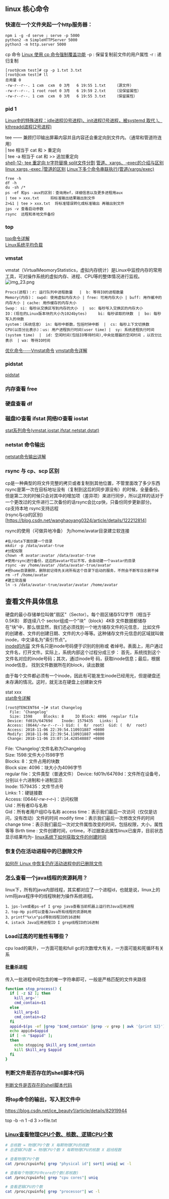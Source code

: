 ## linux 核心命令
### 快速在一个文件夹起一个http服务器：
```shell
npm i -g -d serve ; serve -p 5000  
python2 -m SimpleHTTPServer 5000  
python3 -m http.server 5000
```

cp 命令
[Linux 使用 cp 命令强制覆盖功能](https://blog.csdn.net/xinluke/article/details/52229431)
-p : 保留复制前文件的用户属性    -r : 递归复制
```shell
[root@cxm test]# cp -p 1.txt 3.txt
[root@cxm test]# ll
总用量 0
-rw-r--r--. 1 cxm  cxm  0 3月   6 19:55 1.txt    （源文件）
-rw-r--r--. 1 root root 0 3月   6 19:59 2.txt    （没保留属性）
-rw-r--r--. 1 cxm  cxm  0 3月   6 19:55 3.txt    （保留属性）
```

### pid 1  
[Linux中的特殊进程：idle进程(0号进程)、init进程(1号进程，被systemd 取代 )、kthreadd进程(2号进程)](https://blog.csdn.net/m0_45406092/article/details/130657532)  


tee  —— 兼顾打印输出屏幕内容并且内容还会重定向到文件内。（通常和管道符连用）  
| tee           相当于  cat  和  >      重定向  
| tee  -a     相当于  cat  和  >>   追加重定向  
[shell-12- tee 重定向 tr字符替换 split文件分割](https://blog.csdn.net/lwj457700209/article/details/99646223)
[管道、xargs、-exec的介绍与区别](https://huaweicloud.csdn.net/635643aed3efff3090b5cc76.html)
[linux xargs,-exec,|管道的区别](https://www.jianshu.com/p/788fb4d66410)
[Linux下多个命令串联执行(管道/xargs/exec)](https://blog.csdn.net/langeldep/article/details/127746040)


```shell
free -h
df -h
du -sh /*
ps -ef 和ps -aux的区别：查询用ef，详细信息以及更多进程用aux
| tee > xxx.txt     将标准输出结果输出到文件
2>&1 | tee > xxx.txt  将标准错误转化成标准输出 再输出到文件
jps -v 查看启动参数
rsync  远程和本地文件备份      
```

### top  
[top命令详解](https://blog.csdn.net/xiaoxiao_chen945/article/details/121038280)  
[Linux系统平均负载](https://blog.csdn.net/qq_37989070/article/details/134703456)  

### vmstat  
vmstat（VirtualMeomoryStatistics，虚拟内存统计）是Linux中监控内存的常用工具，可对操作系统的虚拟内存、进程、CPU等的整体情况进行监视。    
![img_23.png](images/img_23.png)
```shell
Procs(进程)：r: 运行队列中进程数量   |  b: 等待IO的进程数量   
Memory(内存)： swpd: 使用虚拟内存大小 | free: 可用内存大小 | buff: 用作缓冲的内存大小 | cache: 用作缓存的内存大小   
Swap： si: 每秒从交换区写到内存的大小  |  so: 每秒写入交换区的内存大小  
IO：(现在的Linux版本块的大小为1024bytes)     bi: 每秒读取的块数  |  bo: 每秒写入的块数  
system：（系统信息） in: 每秒中断数，包括时钟中断  |  cs: 每秒上下文切换数  
CPU(以百分比表示)：us: 用户进程执行时间(user time) |  sy: 系统进程执行时间(system time)  |  id: 空闲时间(包括IO等待时间),中央处理器的空闲时间 ，以百分比表示  | wa: 等待IO时间
```
[优化命令----Vmstat命令](https://blog.csdn.net/gcc001224/article/details/125313217)
[vmstat命令详解](https://blog.csdn.net/shugyin/article/details/127434367)

###  pidstat 
[pidstat](https://blog.csdn.net/m0_61066945/article/details/126568206)
### 内存查看 free

### 硬盘查看 df

### 磁盘IO查看 ifstat  网络IO查看 iostat
[stat系列命令(vmstat,iostat,ifstat,netstat,dstat)](https://blog.csdn.net/qq_43072797/article/details/105552803)



### netstat 命令输出
[netstat命令输出详解](https://www.jianshu.com/p/443e6267dc47)

### rsync 与 cp、scp 区别
cp是一种典型的将文件完整的拷贝或者复制到其他位置，不管里面改了多少东西  
rsync是第一次在目标地址没有（复制到这后的同步源没有）的时候，全量备份。
但是第二次的时候只会对其中的增加项（差异项）来进行同步，所以这样的话对于一个更改过的文件进行二次备份的话rsync会比cp快，只备份同步更新部分。  
cp支持本地 rsync支持远程  
(rsync与cp的区别)[https://blog.csdn.net/wanghaoyang0324/article/details/122212814]

rsync的使用（可做异地冷备）
为/home/avatar目录建立软连接
```shell
#在/data下面创建一个目录
mkdir -p /data/avatar-true
#分配权限
chown -R avatar:avatar /data/avatar-true
#使用rsync进行备份，这边的avatar可以不写，会自动建一个avatar的目录
rsync -av /home/avatar /data/avatar-true/avatar
#把home目录删除，删除前记得先关闭所有这个目录下启动的服务，不然会不断写日志删不掉
rm -rf /home/avatar
#建立软连接
ln -s /data/avatar-true/avatar/avatar /home/avatar
```
## 查看文件具体信息  
硬盘的最小存储单位叫做"扇区"（Sector）。每个扇区储存512字节（相当于0.5KB）
即连续八个 sector组成一个"块"（block）4KB
文件数据都储存在"块"中，那么很显然，我们还必须找到一个地方储存文件的元信息，
比如文件的创建者、文件的创建日期、文件的大小等等。这种储存文件元信息的区域就叫做inode，中文译名为"索引节点"。  
[inode的内容](https://www.linuxprobe.com/linux-inode-record.html)
文件名只是inode号码便于识别的别称或 者绰号。表面上，用户通过文件名，打开文件。实际上，系统内部这个过程分成三步：
首先，系统找到这个文件名对应的inode号码；其次，通过inode号 码，获取inode信息；最后，根据inode信息，
找到文件数据所在的block，读出数据  

由于每个文件都必须有一个inode，因此有可能发生inode已经用光，但是硬盘还未存满的情况。这时，就无法在硬盘上创建新文件  

stat xxx  
[stat命令详解](https://www.lxlinux.net/1960.html)
```shell
[root@TENCENT64 ~]# stat Changelog
  File: ‘Changelog'
  Size: 1598     Blocks: 8     IO Block: 4096  regular file
 Device: fd01h/64769d    Inode: 1579435   Links: 1
 Access: (0644/-rw-r--r--) Uid: (  0/  root)  Gid: (  0/  root)
 Access: 2018-11-06 22:39:54.110931887 +0800
 Modify: 2018-11-06 22:39:54.110931887 +0800
 Change: 2018-11-06 23:07:14.428548887 +0800
```
File: ‘Changelog’:文件名称为Changelog  
Size: 1598:文件大小1598字节  
Blocks: 8：文件占用的块数  
Block size: 4096：块大小为4096字节  
regular file：文件类型（普通文件） 
Device: fd01h/64769d：文件所在设备号，分别以十六进制和十进制显示  
Inode: 1579435：文件节点号  
Links: 1：硬链接数  
Access: (0644/-rw-r–r–)：访问权限  
Uid：所有者ID与名称   
Gid：所有者用户组ID与名称
access time：表示我们最后一次访问（仅仅是访问，没有改动）文件的时间
modify time：表示我们最后一次修改文件的时间
change time：表示我们最后一次对文件属性改变的时间，包括权限，大小，属性等等
Birth time : 文件创建时间，crtime，不过据查此属性linux已废弃，目前状态显示结果均为-
[linux系统下如何获取文件的创建时间](https://blog.csdn.net/qq_37989070/article/details/134413866)



### 恢复仍在活动进程中的已删除文件
[如何在 Linux 中恢复仍在活动进程中的已删除文件](https://linux.cn/article-8709-1.html)

### 怎么查看一个java线程的资源耗用？
linux下，所有的java内部线程，其实都对应了一个进程id，也就是说，linux上的ivm将java程序中的线程映射为操作系统进程。
```shell
1、jps-lvm或者ps-ef I grep java查看当前机器上运行的Java应用进程
2、top-Hp pid可以查看Java所有线程的资源耗用
3、printf"%x\n"pid等到线程ID的16进制
4、istack Java应用进程ID I grep线程ID的16进制
```
### Load过高的可能性有哪些？
cpu load的飙升，一方面可能和full gc的次数增大有关，一方面可能和死循环有关系


#### 批量杀进程
传入一批进程中间包含的唯一字符串即可，一般是严格匹配的文件夹路径

```bash
function stop_process() {
  if [ -z $2 ]; then
    kill_arg=''
    cmd_contain=$1
  else
    kill_arg=$1
    cmd_contain=$2
  fi
  appid=$(ps -ef |grep "$cmd_contain" |grep -v grep | awk '{print $2}')
  echo appid=$appid
  if [ -n "$appid" ];
  then
    echo stopping $kill_arg $cmd_contain
    kill $kill_arg $appid
  fi
}
```

### 判断文件是否存在的shell脚本代码
[判断文件是否存在的shell脚本代码](https://www.jb51.net/article/34330.htm)

### 将top命令的输出，写入到文件中
https://blog.csdn.net/ice_beauty1/article/details/82919944

top -b -n 1 -d 3 >>file.txt



### [Linux查看物理CPU个数、核数、逻辑CPU个数](https://www.cnblogs.com/emanlee/p/3587571.html)

```bash
# 总核数 = 物理CPU个数 X 每颗物理CPU的核数 
# 总逻辑CPU数 = 物理CPU个数 X 每颗物理CPU的核数 X 超线程数

# 查看物理CPU个数
cat /proc/cpuinfo| grep "physical id"| sort| uniq| wc -l

# 查看每个物理CPU中core的个数(即核数)
cat /proc/cpuinfo| grep "cpu cores"| uniq

# 查看逻辑CPU的个数
cat /proc/cpuinfo| grep "processor"| wc -l
```

